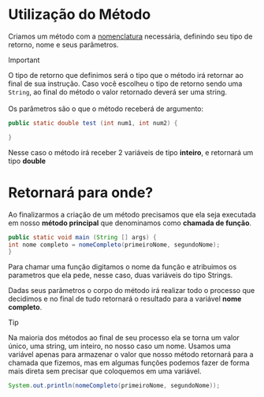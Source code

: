 # Utilização do Método 
Criamos um método com a [nomenclatura](https://github.com/Oalu04/java/blob/main/aula_1/README.md#anatomia-de-classes) necessária, definindo seu tipo de retorno, nome e seus parâmetros.

>[!IMPORTANT]
>O tipo de retorno que definimos será o tipo que o método irá retornar ao final de sua instrução. Caso você escolheu o tipo de retorno sendo uma `String`, ao final do método o valor retornado deverá ser uma string. <br><br>
>Os parâmetros são o que o método receberá de argumento: 

```java
public static double test (int num1, int num2) {

}
``` 
Nesse caso o método irá receber 2 variáveis de tipo **inteiro**, e retornará um tipo **double**

# Retornará para onde? 

Ao finalizarmos a criação de um método precisamos que ela seja executada em nosso **método principal** que denominamos como **chamada de função**. 

```java
public static void main (String [] args) {
int nome completo = nomeCompleto(primeiroNome, segundoNome);
}
```
Para chamar uma função digitamos o nome da função e atribuimos os parametros que ela pede, nesse caso, duas variáveis do tipo Strings. 

Dadas seus parâmetros o corpo do método irá realizar todo o processo que decidimos e no final de tudo retornará o resultado para a variável **nome completo**.
 
>[!TIP] 
>Na maioria dos métodos ao final de seu processo ela se torna um valor único, uma string, um inteiro, no nosso caso um nome. Usamos uma variável apenas para armazenar o valor que nosso método retornará para a chamada que fizemos, mas em algumas funções podemos fazer de forma mais direta sem precisar que coloquemos em uma variável. 

```java
System.out.println(nomeCompleto(primeiroNome, segundoNome));
```



